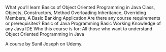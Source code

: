 What you’ll learn
Basics of Object Oriented Programming in Java
Class, Objects, Constructors, Method Overloading
Inheritance, Overriding Members, A Basic Banking Application
Are there any course requirements or prerequisites?
Basic of Java Programming
Basic Working Knowledge of any Java IDE
Who this course is for:
All those who want to understand Object Oriented Programming in Java


A course by Sunil Joseph on Udemy.